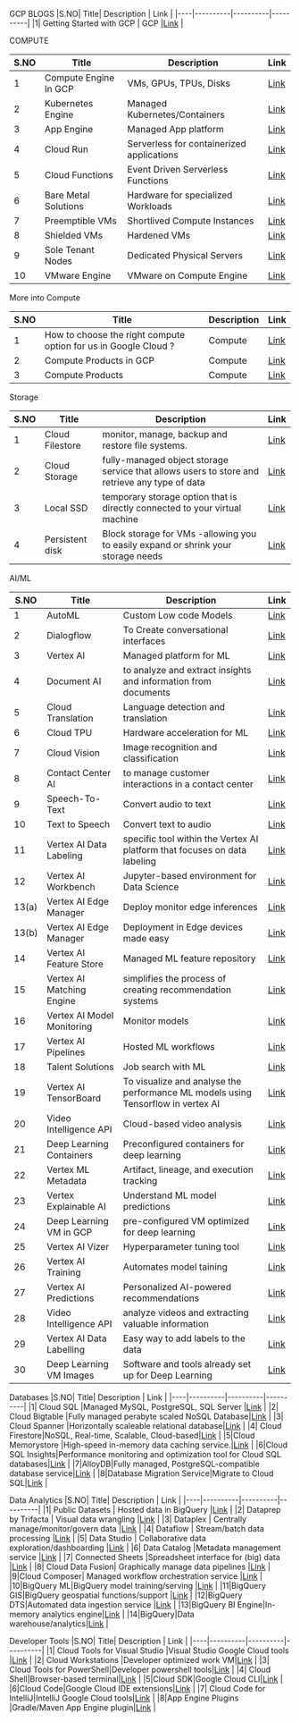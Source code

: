 GCP BLOGS
|S.NO| Title| Description | Link |
|----|----------|----------|----------|
|1| Getting Started with GCP | GCP |[Link](https://medium.com/@techwithkrithi/getting-started-with-gcp-67aa910115af) |

COMPUTE

|S.NO| Title| Description | Link |
|-----|----------|----------|----------|
|1|Compute Engine In GCP |VMs, GPUs, TPUs, Disks |[Link](https://medium.com/@techwithkrithi/compute-engine-in-gcp-98736d3c7bf7) |
|2|Kubernetes Engine |Managed Kubernetes/Containers|[Link](https://medium.com/@techwithkrithi/kubernetes-95e9dbe989f9) |
|3|App Engine |Managed App platform|[Link](https://medium.com/@techwithkrithi/app-engine-c50bad817069) |
|4|Cloud Run |Serverless for containerized applications|[Link](https://medium.com/@techwithkrithi/cloud-run-bb24dfd4c1d2) |
|5|Cloud Functions|Event Driven Serverless Functions|[Link](https://medium.com/@techwithkrithi/cloud-functions-6b9bc675dabe) |
|6|Bare Metal Solutions|Hardware for specialized Workloads|[Link](https://medium.com/@techwithkrithi/bare-metal-solutions-in-gcp-f68c8e999a4b) |
|7|Preemptible VMs|Shortlived Compute Instances|[Link](https://medium.com/@techwithkrithi/preemptible-vms-ccffd22cf1ac) |
|8|Shielded VMs|Hardened VMs|[Link](https://medium.com/@techwithkrithi/shielded-vms-640d5209b91c) |
|9|Sole Tenant Nodes|Dedicated Physical Servers|[Link](https://medium.com/@techwithkrithi/sole-tenant-nodes-in-gcp-3d4cfa06bd08) |
|10|VMware Engine|VMware on Compute Engine|[Link](https://medium.com/@techwithkrithi/vmware-engine-in-gcp-93b9a8db3fcc) |

More into Compute

|S.NO| Title| Description | Link |
|-----|----------|----------|----------|
|1|How to choose the right compute option for us in Google Cloud ?|Compute |[Link](https://medium.com/@techwithkrithi/how-to-choose-the-right-compute-option-for-us-in-google-cloud-73718ff5e03) |
|2|Compute Products in GCP|Compute |[Link](https://medium.com/@techwithkrithi/compute-products-in-gcp-49c6142596cf) |
|3|Compute Products| Compute|[Link](https://medium.com/@techwithkrithi/compute-products-ff8ea1c2a467) |


Storage

|S.NO| Title| Description | Link |
|-----|----------|----------|----------|
|1|Cloud Filestore |monitor, manage, backup and restore file systems. |[Link](https://medium.com/@techwithkrithi/cloud-filestore-storage-f6cc18a6a53b) |
|2|Cloud Storage |fully-managed object storage service that allows users to store and retrieve any type of data|[Link](https://medium.com/@techwithkrithi/cloud-storage-in-gcp-bfc0b49f5c5f) |
|3|Local SSD |temporary storage option that is directly connected to your virtual machine|[Link](https://medium.com/@techwithkrithi/local-ssd-and-types-of-storage-in-gcp-d7549db91ca2) |
|4|Persistent disk |Block storage for VMs -allowing you to easily expand or shrink your storage needs |[Link](https://medium.com/@techwithkrithi/persistent-disk-in-gcp-18029e195350) |



AI/ML

|S.NO| Title| Description | Link |
|-----|----------|----------|----------|
|1|AutoML |Custom Low code Models |[Link](https://medium.com/@techwithkrithi/automl-333925c264d) |
|2|Dialogflow |To Create conversational interfaces|[Link](https://medium.com/@techwithkrithi/dialogflow-fb40e31f12b2) |
|3|Vertex AI |Managed platform for ML|[Link](https://medium.com/@techwithkrithi/vertex-ai-2a2395201c17) |
|4|Document AI |to analyze and extract insights and information from documents|[Link](https://medium.com/@techwithkrithi/document-ai-in-gcp-1d157f8893c1) |
|5|Cloud Translation|Language detection and translation|[Link](https://medium.com/@techwithkrithi/cloud-translation-caf594955f03) |
|6|Cloud TPU|Hardware acceleration for ML|[Link](https://medium.com/@techwithkrithi/cloud-tpu-b620bb233bc3) |
|7|Cloud Vision|Image recognition and classification|[Link](https://medium.com/@techwithkrithi/cloud-vision-4f61bc76e8be) |
|8|Contact Center AI|to manage customer interactions in a contact center|[Link](https://medium.com/@techwithkrithi/contact-center-ai-f8d5ac20c6a8) |
|9|Speech-To-Text|Convert audio to text|[Link](https://medium.com/@techwithkrithi/speech-to-text-bcc352dc491a) |
|10|Text to Speech|Convert text to audio|[Link](https://medium.com/@techwithkrithi/text-to-speech-in-gcp-805ea9efec66) |
|11|Vertex AI Data Labeling | specific tool within the Vertex AI platform that focuses on data labeling |[Link](https://medium.com/@techwithkrithi/vertex-ai-data-labeling-f0d9ea341d08) |
|12|Vertex AI Workbench |Jupyter-based environment for Data Science|[Link](https://medium.com/@techwithkrithi/vertex-ai-workbench-7770e1ff8fec) |
|13(a)|Vertex AI Edge Manager |Deploy monitor edge inferences|[Link](https://medium.com/@techwithkrithi/vertex-ai-edge-manager-df16cd77b6e9) |
|13(b)|Vertex AI Edge Manager |Deployment in Edge devices made easy|[Link](https://medium.com/@techwithkrithi/vertex-ai-edge-manager-623ba6d9970e) |
|14|Vertex AI Feature Store|Managed ML feature repository|[Link](https://medium.com/@techwithkrithi/vertex-ai-feature-store-6b1fb6558c22) |
|15|Vertex AI Matching Engine|simplifies the process of creating recommendation systems|[Link](https://medium.com/@techwithkrithi/vertex-ai-matching-engine-68314c6ca773) |
|16|Vertex AI Model Monitoring|Monitor models|[Link](https://medium.com/@techwithkrithi/vertex-ai-model-monitoring-a0d193f759be) |
|17|Vertex AI Pipelines|Hosted ML workflows|[Link](https://medium.com/@techwithkrithi/vertex-ai-pipelines-b39aa8fca8ea) |
|18|Talent Solutions|Job search with ML|[Link](https://medium.com/@techwithkrithi/talent-solutions-in-gcp-e50269a27d6d) |
|19|Vertex AI TensorBoard|To visualize and analyse the performance ML models using Tensorflow in vertex AI|[Link](https://medium.com/@techwithkrithi/vertex-ai-tensorboard-d8272e77a7db) |
|20|Video Intelligence API|Cloud-based video analysis|[Link](https://medium.com/@techwithkrithi/video-intelligence-api-7276668a4fd3) |
|21|Deep Learning Containers|Preconfigured containers for deep learning|[Link](https://medium.com/@techwithkrithi/deep-learning-containers-a688db68ae8) |
|22|Vertex ML Metadata|Artifact, lineage, and execution tracking|[Link](https://medium.com/@techwithkrithi/vertex-ml-metadata-dd0d5e889311) |
|23|Vertex Explainable AI|Understand ML model predictions|[Link](https://medium.com/@techwithkrithi/vertex-explainable-ai-c0377733f5dd) |
|24|Deep Learning VM in GCP|pre-configured VM optimized for deep learning|[Link](https://medium.com/@techwithkrithi/deep-learning-vm-in-gcp-dea8d23377ac) |
|25|Vertex AI Vizer|Hyperparameter tuning tool|[Link](https://medium.com/@techwithkrithi/vertex-ai-vizer-1a8ab0fcc3a4) |
|26|Vertex AI Training|Automates model taining|[Link](https://medium.com/@techwithkrithi/vertex-ai-training-482da67338b7) |
|27|Vertex AI Predictions|Personalized AI-powered recommendations|[Link](https://medium.com/@techwithkrithi/vertex-ai-predictions-aa539384b7dc) |
|28|Video Intelligence API|analyze videos and extracting valuable information|[Link](https://medium.com/@techwithkrithi/video-intelligence-api-8ff684fd07ab)|
|29|Vertex AI Data Labelling|Easy way to add labels to the data|[Link](https://medium.com/@techwithkrithi/vertex-ai-data-labelling-fbbfcd6244b0)|
|30|Deep Learning VM Images|Software and tools already set up for Deep Learning|[Link](https://medium.com/@techwithkrithi/deep-learning-vm-images-e08dc0d45b8b)|

Databases
|S.NO| Title| Description | Link |
|----|----------|----------|----------|
|1| Cloud SQL |Managed MySQL, PostgreSQL, SQL Server |[Link](https://medium.com/@techwithkrithi/cloud-sql-8779d0048c76) |
|2| Cloud Bigtable |Fully managed perabyte scaled NoSQL Database|[Link](https://medium.com/@techwithkrithi/cloud-bigtable-b017e5d0708e) |
|3| Cloud Spanner |Horizontally scaleable relational database|[Link](https://medium.com/@techwithkrithi/cloud-spanner-f8e296ce4713) |
|4| Cloud Firestore|NoSQL, Real-time, Scalable, Cloud-based|[Link](https://medium.com/@techwithkrithi/cloud-firestore-7f89f2128091) |
|5|Cloud Memorystore |High-speed in-memory data caching service.|[Link](https://medium.com/@techwithkrithi/cloud-memorystore-444dcafb6810) |
|6|Cloud SQL Insights|Performance monitoring and optimization tool for Cloud SQL databases|[Link](https://medium.com/@techwithkrithi/cloud-sql-insights-1567acce2cc7) |
|7|AlloyDB|Fully managed, PostgreSQL-compatible database service|[Link](https://medium.com/@techwithkrithi/alloydb-3f2781ed019) |
|8|Database Migration Service|Migrate to Cloud SQL|[Link](https://medium.com/@techwithkrithi/database-migration-service-5e9c10fd3fae) |


Data Analytics
|S.NO| Title| Description | Link |
|----|----------|----------|----------|
|1| Public Datasets | Hosted data in BigQuery |[Link](https://medium.com/@techwithkrithi/public-datasets-2097a8da4eec) |
|2| Dataprep by Trifacta | Visual data wrangling |[Link](https://medium.com/@techwithkrithi/dataprep-by-trifacta-c79d4cc5f2bf) |
|3| Dataplex | Centrally manage/monitor/govern data |[Link](https://medium.com/@techwithkrithi/dataplex-3e5ca4625a72) |
|4| Dataflow | Stream/batch data processing |[Link](https://medium.com/@techwithkrithi/dataflow-e6cb54e70bd9) |
|5| Data Studio | Collaborative data exploration/dashboarding |[Link](https://medium.com/@techwithkrithi/data-studio-d37b2f99009d) |
|6| Data Catalog |Metadata management service  |[Link](https://medium.com/@techwithkrithi/data-catalog-8c6a7aede49d) |
|7| Connected Sheets |Spreadsheet interface for (big) data |[Link](https://medium.com/@techwithkrithi/connected-sheets-276ecdf49d36) |
|8| Cloud Data Fusion| Graphically manage data pipelines  |[Link](https://medium.com/@techwithkrithi/cloud-data-fusion-11dc0e5ec63c) |
|9|Cloud Composer| Managed workflow orchestration service |[Link](https://medium.com/@techwithkrithi/cloud-composer-4067cbb4d4af) |
|10|BigQuery ML|BigQuery model training/serving |[Link](https://medium.com/@techwithkrithi/bigquery-ml-41a770206dda) |
|11|BigQuery GIS|BigQuery geospatial functions/support |[Link](https://medium.com/@techwithkrithi/bigquery-gis-63688347893c) |
|12|BigQuery DTS|Automated data ingestion service |[Link](https://medium.com/@techwithkrithi/bigquery-dts-580bc7cab571) |
|13|BigQuery BI Engine|In-memory analytics engine|[Link](https://medium.com/p/11b5e4021a75) |
|14|BigQuery|Data warehouse/analytics|[Link](https://medium.com/@techwithkrithi/bigquery-e3a639f69506) |

Developer Tools
|S.NO| Title| Description | Link |
|----|----------|----------|----------|
|1| Cloud Tools for Visual Studio |Visual Studio Google Cloud tools |[Link](https://medium.com/@techwithkrithi/cloud-tools-for-visual-studio-d63f18e4e702) |
|2| Cloud Workstations |Developer optimized work VM|[Link](https://medium.com/@techwithkrithi/cloud-workstations-3279ff01b02a) |
|3| Cloud Tools for PowerShell|Developer powershell tools|[Link](https://medium.com/@techwithkrithi/cloud-tools-for-powershell-316802e82d45) |
|4| Cloud Shell|Browser-based terminal|[Link](https://medium.com/@techwithkrithi/cloud-shell-7b46a42d3e25) |
|5|Cloud SDK|Google Cloud CLI|[Link](https://medium.com/@techwithkrithi/cloud-sdk-418cef06249d) |
|6|Cloud Code|Google Cloud IDE extensions|[Link](https://medium.com/@techwithkrithi/cloud-code-ab7d8ea3fb7d) |
|7| Cloud Code for IntelliJ|IntelliJ Google Cloud tools|[Link](https://medium.com/@techwithkrithi/cloud-code-for-intellij-5dfa72ec7ac5) |
|8|App Engine Plugins |Gradle/Maven App Engine plugin|[Link](https://medium.com/@techwithkrithi/app-engine-plugins-a4a05be753b7) |
